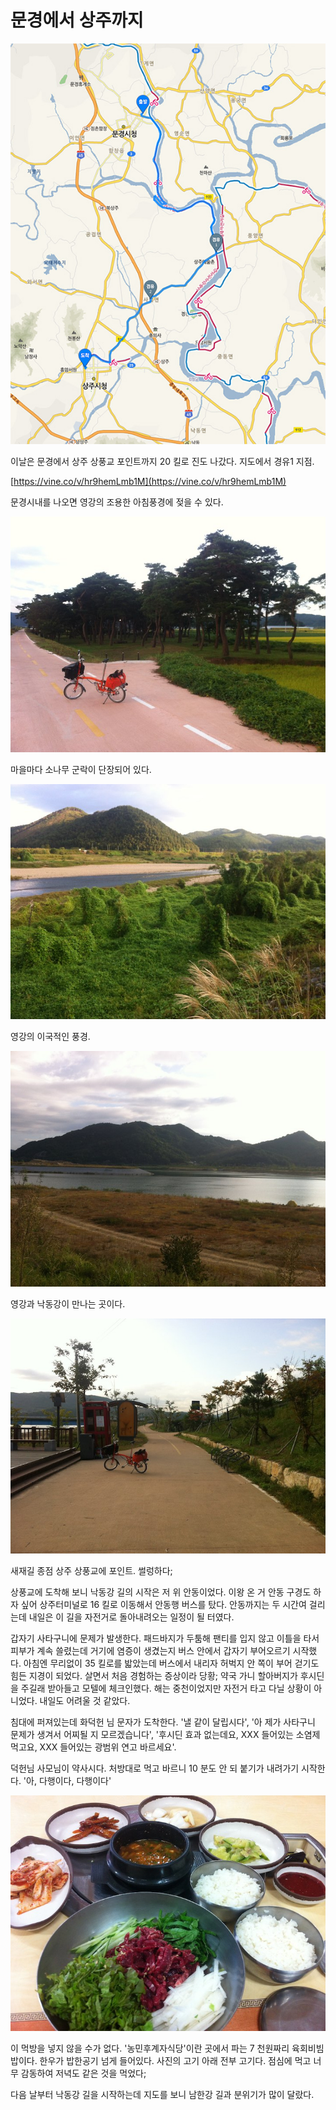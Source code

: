 # 문경에서 상주까지

![](maps/map-05.jpg)

이날은 문경에서 상주 상풍교 포인트까지 20 킬로 진도 나갔다. 지도에서 경유1 지점.

[https://vine.co/v/hr9hemLmb1M](https://vine.co/v/hr9hemLmb1M)

문경시내를 나오면 영강의 조용한 아침풍경에 젖을 수 있다.

![](images/2013-09-26-06-42-36-720.jpg)

마을마다 소나무 군락이 단장되어 있다.

![](images/2013-09-26-07-28-27-720.jpg)

영강의 이국적인 풍경.

![](images/2013-09-26-07-42-50-720.jpg)

영강과 낙동강이 만나는 곳이다.

![](images/2013-09-26-08-07-09-720.jpg)

새재길 종점 상주 상풍교에 포인트. 썰렁하다;

상풍교에 도착해 보니 낙동강 길의 시작은 저 위 안동이었다.
이왕 온 거 안동 구경도 하자 싶어 상주터미널로 16 킬로 이동해서 안동행 버스를 탔다.
안동까지는 두 시간여 걸리는데 내일은 이 길을 자전거로 돌아내려오는 일정이 될 터였다.

갑자기 사타구니에 문제가 발생한다. 
패드바지가 두툼해 팬티를 입지 않고 이틀을 타서 피부가 계속 쓸렸는데
거기에 염증이 생겼는지 버스 안에서 갑자기 부어오르기 시작했다.
아침엔 무리없이 35 킬로를 밟았는데 버스에서 내리자 허벅지 안 쪽이 부어 걷기도 힘든 지경이 되었다.
살면서 처음 경험하는 증상이라 당황;
약국 가니 할아버지가 후시딘을 주길래 받아들고 모텔에 체크인했다.
해는 중천이었지만 자전거 타고 다닐 상황이 아니었다.
내일도 어려울 것 같았다.

침대에 퍼져있는데 화덕헌 님 문자가 도착한다.
'낼 같이 달립시다', '아 제가 사타구니 문제가 생겨서 어찌될 지 모르겠습니다', '후시딘 효과 없는데요, XXX 들어있는 소염제 먹고요, XXX 들어있는 광범위 연고 바르세요'.

덕헌님 사모님이 약사시다. 처방대로 먹고 바르니 10 분도 안 되 붙기가 내려가기 시작한다.
'아, 다행이다, 다행이다'

![](images/2013-09-26-13-51-37-720.jpg)

이 먹방을 넣지 않을 수가 없다.
'농민후계자식당'이란 곳에서 파는 7 천원짜리 육회비빔밥이다.
한우가 밥한공기 넘게 들어있다. 사진의 고기 아래 전부 고기다. 점심에 먹고 너무 감동하여 저녁도 같은 것을 먹었다;

다음 날부터 낙동강 길을 시작하는데 지도를 보니 남한강 길과 분위기가 많이 달랐다.
